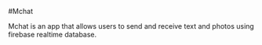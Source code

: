 #Mchat

Mchat is an app that allows users to send and receive text and photos using firebase realtime database.